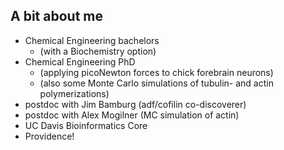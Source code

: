 
## A bit about me

- Chemical Engineering bachelors
  - (with a Biochemistry option)
- Chemical Engineering PhD
  - (applying picoNewton forces to chick forebrain neurons)
  - (also some Monte Carlo simulations of tubulin- and actin polymerizations)
- postdoc with Jim Bamburg (adf/cofilin co-discoverer)
- postdoc with Alex Mogilner (MC simulation of actin)
- UC Davis Bioinformatics Core
- Providence!


